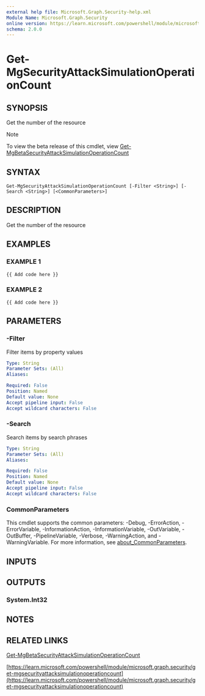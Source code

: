 ```yaml
---
external help file: Microsoft.Graph.Security-help.xml
Module Name: Microsoft.Graph.Security
online version: https://learn.microsoft.com/powershell/module/microsoft.graph.security/get-mgsecurityattacksimulationoperationcount
schema: 2.0.0
---
```


# Get-MgSecurityAttackSimulationOperationCount

## SYNOPSIS
Get the number of the resource

> [!NOTE]
> To view the beta release of this cmdlet, view [Get-MgBetaSecurityAttackSimulationOperationCount](/powershell/module/Microsoft.Graph.Beta.Security/Get-MgBetaSecurityAttackSimulationOperationCount?view=graph-powershell-beta)

## SYNTAX

```
Get-MgSecurityAttackSimulationOperationCount [-Filter <String>] [-Search <String>] [<CommonParameters>]
```

## DESCRIPTION
Get the number of the resource

## EXAMPLES

### EXAMPLE 1
```
{{ Add code here }}
```

### EXAMPLE 2
```
{{ Add code here }}
```

## PARAMETERS

### -Filter
Filter items by property values

```yaml
Type: String
Parameter Sets: (All)
Aliases:

Required: False
Position: Named
Default value: None
Accept pipeline input: False
Accept wildcard characters: False
```

### -Search
Search items by search phrases

```yaml
Type: String
Parameter Sets: (All)
Aliases:

Required: False
Position: Named
Default value: None
Accept pipeline input: False
Accept wildcard characters: False
```

### CommonParameters
This cmdlet supports the common parameters: -Debug, -ErrorAction, -ErrorVariable, -InformationAction, -InformationVariable, -OutVariable, -OutBuffer, -PipelineVariable, -Verbose, -WarningAction, and -WarningVariable. For more information, see [about_CommonParameters](http://go.microsoft.com/fwlink/?LinkID=113216).

## INPUTS

## OUTPUTS

### System.Int32
## NOTES

## RELATED LINKS
[Get-MgBetaSecurityAttackSimulationOperationCount](/powershell/module/Microsoft.Graph.Beta.Security/Get-MgBetaSecurityAttackSimulationOperationCount?view=graph-powershell-beta)

[https://learn.microsoft.com/powershell/module/microsoft.graph.security/get-mgsecurityattacksimulationoperationcount](https://learn.microsoft.com/powershell/module/microsoft.graph.security/get-mgsecurityattacksimulationoperationcount)

